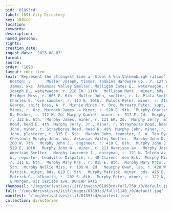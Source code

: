 ```yaml
---
pid: '01893cd'
label: 1891 City Directory
key: 1891cd
location: 
keywords: 
description: 
named_persons: 
rights: 
creation_date: 
ingest_date: '2023-08-07'
format: 
source: 
order: '1893'
layout: cmhc_item
text: 'Represent the strongest line a  Steel & Van Valkenburgh ra2cos’ in city. 21-28
  Boston! ;       Muller Joseph, tinner, Tomkins Hardware Co., r. 127 W. 6th. Mullgovan
  James, wks. Arkansas Valley Smelter. Mulligan James E., waterwagon, r. 218 E. 11th.  Mulligan
  Joseph D., waterwagon, r. 218 EH. 11th.  Mulligan Matt., miner, bds. 428 E. 4th.  Mullin
  Bridget Miss, r. 605 E. 6th.  Mullin John, smelter, r. La Plata Smelter.  Mulloy
  Charles E., ore sampler, r. 113 E. 10th.  Mulock Peter, miner, r. 218 E. 5th.  Mureary
  George, shift boss, A. Y. Minnie Mines, r. Oro. Mureary Peter, supt, A. Y. and Minnie
  Mines, r. Oro. Murdock James -» Miner, r. 520 E. 9th.  Murphy Charles, waiter, D.
  D. Escher, r. 112 W. 2d. Murphy Daniel, miner, r. 517 E. 2d.  Murphy H., miner,
  r. 332 E. 6th.  Murphy James, miner, r. 121 EK. 2d.  Murphy Jerry, miner, Strayhorse
  Road, head E. 4th. Murphy Jerry, Jr., miner, r. Strayhorse Road, head E. 4th. Murphy
  John, miner, r. Strayborse Road, head K. 4th. Murphy John, miner, r. 400 E. 4th.  Murphy
  John, plasterer, r. 315 E. 5th.  Murphy John, teamster, J. W. Ten Eyck, r. 322 W.
  Chestnut; Murphy John, wks. Arkansas Valley Smelter.  Marphy John D., mining, r.
  200 W. 7th.  Murphy John J., engineer, r. 410 E. 8th.  Murphy John J., miner, r.
  529 E. 10th.  Murphy John W., miner, r. 213 Harrison av.  Murphy Joseph, blksmith,
  American Smelter.  Murphy Lawrence J., dairyman, r. 121 N. Toledo av. Murphy Louis
  W., reporter, Leadville Dispatch, r. 48 Clarens  don Bik.  Murphy Michael, miner,
  r. 211 E. 6th.  Murphy Mary Mrs., r. 815 E. 8th.  Murphy Mary Mrzs., r. 431 KE.
  5th.  Murphy Nellie Miss, r. 105 W. 8d.  Mourphy Owen, lab, r. 420 W. 4th.  Murphy
  Patrick, miner, bds. 629 E. 5th.  Murphy Patrick, miner, bds. 415 E. 5th. - Murphy
  Patrick G., blksmith, r. 202 E. 6th.  Murphy Peter, miner, r. 122 N, Toledo av.  Brown
  & Morgan, sis iarison ave. DUNLAP HATS °    '
thumbnail: "/img/derivatives/iiif/images/01893cd/full/250,/0/default.jpg"
full: "/img/derivatives/iiif/images/01893cd/full/1140,/0/default.jpg"
manifest: "/img/derivatives/iiif/01893cd/manifest.json"
collection: directories
---
```

